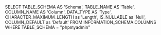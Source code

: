SELECT
  TABLE_SCHEMA AS 'Schema',
  TABLE_NAME AS 'Table',
  COLUMN_NAME AS 'Column',
  DATA_TYPE AS 'Type',
  CHARACTER_MAXIMUM_LENGTH as 'Length',
  IS_NULLABLE as 'Null',
  COLUMN_DEFAULT as 'Default'
FROM
  INFORMATION_SCHEMA.COLUMNS
WHERE
  TABLE_SCHEMA = "phpmyadmin"